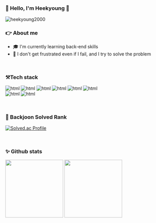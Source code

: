 
### 👋 Hello, I'm Heekyoung 👋
 <!--
 [![mail Badge](https://img.shields.io/badge/-heekyoung2000@naver.com-03C75A?style=flat&logo=Gmail&logoColor=white&link=mailto:heekyoung2000@naver.com)](mailto:heekyoung2000@naver.com) 
 [![resume](https://img.shields.io/badge/-Portfolio-red?style=flat&logo=ReadMe&logoColor=white&link=https://thorn-sock-33a.notion.site/88ca1e9affc648a8913269a41058dac2?pvs=4)](https://thorn-sock-33a.notion.site/88ca1e9affc648a8913269a41058dac2?pvs=4) 
 [![Blog](https://img.shields.io/badge/-velog-green?style=flat&logo=Velog&logoColor=white&link=https://velog.io/@heekyoung2000/posts)](https://velog.io/@heekyoung2000/posts)
-->
 <p align=left> <img src=https://komarev.com/ghpvc/?username=heekyoung2000 alt=heekyoung2000 /> </p>
 <p align='left'>


### 👉 About me
* 🎓 I'm currently learning back-end skills
* 🐢 I don't get frustrated even if I fail, and I try to solve the problem

<br>

### ⚒Tech stack

![html](https://img.shields.io/badge/HTML5-E34F26?style=flat&logo=html5&logoColor=white)
![html](https://img.shields.io/badge/CSS3-1572B6?style=flat&logo=css3&logoColor=white)
![html](https://img.shields.io/badge/Java-ED8B00?style=flat&logo=openjdk&logoColor=white)
![html](https://img.shields.io/badge/Springboot-6DB33F?style=flat&logo=spring&logoColor=white)
![html](https://img.shields.io/badge/Python-14354C?style=flat&logo=python&logoColor=white)
![html](https://img.shields.io/badge/Flask-000000?style=flat&logo=flask&logoColor=white)
<br>
![html](https://img.shields.io/badge/PostgreSQL-316192?style=flat&logo=postgresql&logoColor=white)
![html](https://img.shields.io/badge/Docker-2496ED?style=flat&logo=postgresql&logoColor=white)

<br>

### 💪 Backjoon Solved Rank
[![Solved.ac Profile](http://mazassumnida.wtf/api/v2/generate_badge?boj=heekyoung2000)](https://solved.ac/heekyoung2000)<br/>

<br>

### ✨ Github stats

<p>
  <img height="180em" src="https://github-readme-stats.vercel.app/api?username=heekyoung2000&show_icons=true&theme=radical">
  <img height="180em" src="https://github-readme-stats.vercel.app/api/top-langs/?username=heekyoung2000&layout=compact">

</p>
